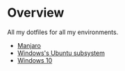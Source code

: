 # Overview

All my dotfiles for all my environments.

* [Manjaro](manjaro/README.md)
* [Windows's Ubuntu subsystem](wsl/README.md)
* [Windows 10](win10/README.md)